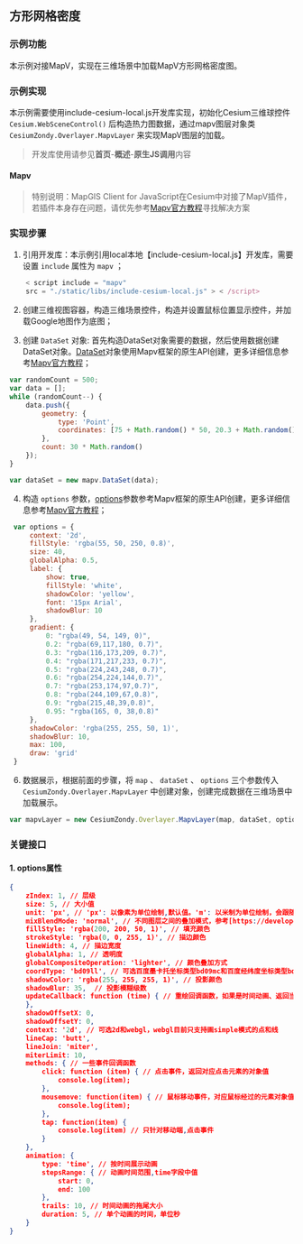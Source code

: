 ## 方形网格密度

### 示例功能

本示例对接MapV，实现在三维场景中加载MapV方形网格密度图。

### 示例实现

本示例需要使用include-cesium-local.js开发库实现，初始化Cesium三维球控件 `Cesium.WebSceneControl()` 后构造热力图数据，通过mapv图层对象类 `CesiumZondy.Overlayer.MapvLayer` 来实现MapV图层的加载。

> 开发库使用请参见**首页**-**概述**-**原生JS调用**内容

#### Mapv

> 特别说明：MapGIS Client for JavaScript在Cesium中对接了MapV插件，若插件本身存在问题，请优先参考<a target="_blank" href="https://mapv.baidu.com/">Mapv官方教程</a>寻找解决方案

### 实现步骤

1. 引用开发库：本示例引用local本地【include-cesium-local.js】开发库，需要设置 `include` 属性为 `mapv` ；   

``` javascript
    < script include = "mapv"
    src = "./static/libs/include-cesium-local.js" > < /script>
```

2. 创建三维视图容器，构造三维场景控件，构造并设置鼠标位置显示控件，并加载Google地图作为底图；

3. 创建 `DataSet` 对象: 首先构造DataSet对象需要的数据，然后使用数据创建DataSet对象。<a target="_blank" href="https://github.com/huiyan-fe/mapv/blob/master/src/data/DataSet.md">DataSet</a>对象使用Mapv框架的原生API创建，更多详细信息参考<a target="_blank" href="https://mapv.baidu.com/">Mapv官方教程</a>；

``` javascript
var randomCount = 500;
var data = [];
while (randomCount--) {
    data.push({
        geometry: {
            type: 'Point',
            coordinates: [75 + Math.random() * 50, 20.3 + Math.random() * 20]
        },
        count: 30 * Math.random()
    });
}

var dataSet = new mapv.DataSet(data);
```

4. 构造 `options` 参数，<a target="_blank" href="https://github.com/huiyan-fe/mapv/blob/master/src/map/baidu-map/Layer.md">options</a>参数参考Mapv框架的原生API创建，更多详细信息参考<a target="_blank" href="https://mapv.baidu.com/">Mapv官方教程</a>； 

``` javascript
 var options = {
     context: '2d',
     fillStyle: 'rgba(55, 50, 250, 0.8)',
     size: 40,
     globalAlpha: 0.5,
     label: {
         show: true,
         fillStyle: 'white',
         shadowColor: 'yellow',
         font: '15px Arial',
         shadowBlur: 10
     },
     gradient: {
         0: "rgba(49, 54, 149, 0)",
         0.2: "rgba(69,117,180, 0.7)",
         0.3: "rgba(116,173,209, 0.7)",
         0.4: "rgba(171,217,233, 0.7)",
         0.5: "rgba(224,243,248, 0.7)",
         0.6: "rgba(254,224,144,0.7)",
         0.7: "rgba(253,174,97,0.7)",
         0.8: "rgba(244,109,67,0.8)",
         0.9: "rgba(215,48,39,0.8)",
         0.95: "rgba(165, 0, 38,0.8)"
     },
     shadowColor: 'rgba(255, 255, 50, 1)',
     shadowBlur: 10,
     max: 100,
     draw: 'grid'
 }
```

6. 数据展示，根据前面的步骤，将 `map` 、 `dataSet` 、 `options` 三个参数传入 `CesiumZondy.Overlayer.MapvLayer` 中创建对象，创建完成数据在三维场景中加载展示。

``` javascript
var mapvLayer = new CesiumZondy.Overlayer.MapvLayer(map, dataSet, options);
```

###  关键接口

#### 1. options属性

``` json
{
    zIndex: 1, // 层级
    size: 5, // 大小值
    unit: 'px', // 'px': 以像素为单位绘制,默认值。'm': 以米制为单位绘制，会跟随地图比例放大缩小
    mixBlendMode: 'normal', // 不同图层之间的叠加模式，参考[https://developer.mozilla.org/en-US/docs/Web/CSS/mix-blend-mode](https://developer.mozilla.org/en-US/docs/Web/CSS/mix-blend-mode)
    fillStyle: 'rgba(200, 200, 50, 1)', // 填充颜色
    strokeStyle: 'rgba(0, 0, 255, 1)', // 描边颜色
    lineWidth: 4, // 描边宽度
    globalAlpha: 1, // 透明度
    globalCompositeOperation: 'lighter', // 颜色叠加方式
    coordType: 'bd09ll', // 可选百度墨卡托坐标类型bd09mc和百度经纬度坐标类型bd09ll(默认)
    shadowColor: 'rgba(255, 255, 255, 1)', // 投影颜色
    shadowBlur: 35,  // 投影模糊级数
    updateCallback: function (time) { // 重绘回调函数，如果是时间动画、返回当前帧的时间
    },
    shadowOffsetX: 0,
    shadowOffsetY: 0,
    context: '2d', // 可选2d和webgl，webgl目前只支持画simple模式的点和线
    lineCap: 'butt',
    lineJoin: 'miter',
    miterLimit: 10,
    methods: { // 一些事件回调函数
        click: function (item) { // 点击事件，返回对应点击元素的对象值
            console.log(item);
        },
        mousemove: function(item) { // 鼠标移动事件，对应鼠标经过的元素对象值
            console.log(item);
        },
        tap: function(item) {
            console.log(item) // 只针对移动端,点击事件
        }
    },
    animation: {
        type: 'time', // 按时间展示动画
        stepsRange: { // 动画时间范围,time字段中值
            start: 0,
            end: 100
        },
        trails: 10, // 时间动画的拖尾大小
        duration: 5, // 单个动画的时间，单位秒
    }
}
```
